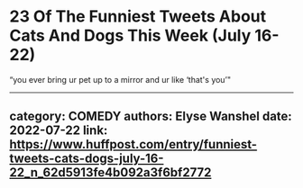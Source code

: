 # 23 Of The Funniest Tweets About Cats And Dogs This Week (July 16-22)

“you ever bring ur pet up to a mirror and ur like ‘that's you’"

---
category: COMEDY
authors: Elyse Wanshel
date: 2022-07-22
link: https://www.huffpost.com/entry/funniest-tweets-cats-dogs-july-16-22_n_62d5913fe4b092a3f6bf2772
---
